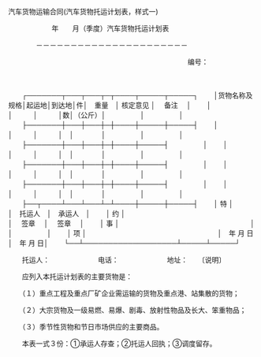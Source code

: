 



汽车货物运输合同(汽车货物托运计划表，样式一)



 

　　　　　　 年　　月（季度）汽车货物托运计划表

　　　　－－－－－－－－－－－－－－－－－－－－－－

　　　　　　　　　　　　　　　　　　　　　　　　　　编号：

　　


　　┌───────┬───┬───┬─┬────┬─────┬─────┐
　　│货物名称及规格│起运地│到达地│件│　重量　│ 核定意见 │　 备注　 │
　　│　　　　　　　│　　　│　　　│数│（公斤）│　　　　　│　　　　　│
　　├───────┼───┼───┼─┼────┼─────┼─────┤
　　│　　　　　　　│　　　│　　　│　│　　　　│　　　　　│　　　　　│
　　├───────┼───┼───┼─┼────┼─────┤　　　　　│
　　│　　　　　　　│　　　│　　　│　│　　　　│　　　　　│　　　　　│
　　├───────┼───┼───┼─┼────┼─────┤　　　　　│
　　│　　　　　　　│　　　│　　　│　│　　　　│　　　　　│　　　　　│
　　├───────┼───┼───┼─┼────┼─────┤　　　　　│
　　│　　　　　　　│　　　│　　　│　│　　　　│　　　　　│　　　　　│
　　├──┬────┴───┴───┴─┴────┼─────┼─────┤
　　│ 特 │　　　　　　　　　　　　　　　　　　　│　托运人　│　承运人　│
　　│ 约 │　　　　　　　　　　　　　　　　　　　│　 签章　 │　 签章　 │
　　│ 事 │　　　　　　　　　　　　　　　　　　　│　　　　　│　　　　　│
　　│ 项 │　　　　　　　　　　　　　　　　　　　│　年 月 日│　年 月 日│
　　└──┴───────────────────┴─────┴─────┘
　　


　　托运人：　　　　　　　电话：　　　　　　　地址：　　〔说明〕

　　应列入本托运计划表的主要货物是：

　　（１）重点工程及重点厂矿企业需运输的货物及重点港、站集散的货物；

　　（２）大宗货物及一级易燃、易爆、剧毒、放射性物品及长大、笨重物品；

　　（３）季节性货物和节日市场供应的主要商品。

　　本表一式３份：①承运人存查；②托运人回执；③调度留存。